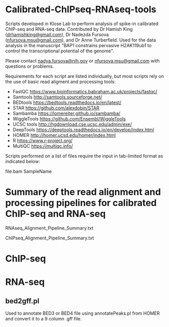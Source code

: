 # Calibrated-ChIPseq-RNAseq-tools

Scripts developed in Klose Lab to perform analysis of spike-in calibrated ChIP-seq and RNA-seq data. Contributed by Dr Hamish King (drhamishking@gmail.com), Dr Nadezda Fursova (nfursova.msu@gmail.com), and Dr Anne Turberfield. Used for the data analysis in the manuscript "BAP1 constrains pervasive H2AK119ub1 to control the transcriptional potential of the genome".

Please contact nadya.fursova@nih.gov or nfursova.msu@gmail.com with questions or problems.

Requirements for each script are listed individually, but most scripts rely on the use of basic read aligment and processing tools:

- FastQC	https://www.bioinformatics.babraham.ac.uk/projects/fastqc/
- Samtools	http://samtools.sourceforge.net/ 
- BEDtools	https://bedtools.readthedocs.io/en/latest/
- STAR	https://github.com/alexdobin/STAR
- Sambamba	https://lomereiter.github.io/sambamba/
- WiggleTools	https://github.com/Ensembl/WiggleTools
- UCSC tools http://hgdownload.cse.ucsc.edu/admin/exe/
- DeepTools	https://deeptools.readthedocs.io/en/develop/index.html
- HOMER	http://homer.ucsd.edu/homer/index.html
- R	https://www.r-project.org/
- MultiQC	https://multiqc.info/

Scripts performed on a list of files require the input in tab-limited format as indicated below:

file.bam	SampleName

# Summary of the read alignment and processing pipelines for calibrated ChIP-seq and RNA-seq

RNAseq_Alignment_Pipeline_Summary.txt

ChIPseq_Alignment_Pipeline_Summary.txt

# ChIP-seq

# RNA-seq

## bed2gff.pl

Used to annotate BED3 or BED4 file using annotatePeaks.pl from HOMER and convert it to a 9 column .gff file.



